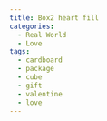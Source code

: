 ```yaml
---
title: Box2 heart fill
categories:
  - Real World
  - Love
tags:
  - cardboard
  - package
  - cube
  - gift
  - valentine
  - love
---
```

